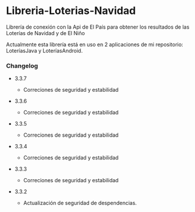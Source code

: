 # Libreria-Loterias-Navidad

Librería de conexión con la Api de El País para obtener los resultados de las Loterías de Navidad y de El Niño

Actualmente esta librería está en uso en 2 aplicaciones de mi repositorio: LoteríasJava y LoteríasAndroid.

### Changelog ###

* 3.3.7

  * Correciones de seguridad y estabilidad

* 3.3.6

  * Correciones de seguridad y estabilidad

* 3.3.5

  * Correciones de seguridad y estabilidad

* 3.3.4

  * Correciones de seguridad y estabilidad

* 3.3.3

  * Correciones de seguridad y estabilidad

* 3.3.2

  * Actualización de seguridad de despendencias.
